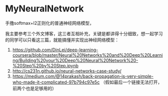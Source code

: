 # MyNeuralNetwork
手撸softmax+l2正则化的普通神经网络模型，

我主要参考三个外文博客，这三者互相补充，关键是都讲得十分细致，想一起学习的同学可以只看这三篇，就能搞懂并实现出神经网络模型：
1. https://github.com/DinLei/deep-learning-coursera/blob/master/Neural%20Networks%20and%20Deep%20Learning/Building%20your%20Deep%20Neural%20Network%20-%20Step%20by%20Step.ipynb
2. http://cs231n.github.io/neural-networks-case-study/
3. https://medium.com/@14prakash/back-propagation-is-very-simple-who-made-it-complicated-97b794c97e5c
（假如最后一个链接无法打开，前两个也是足够用的）
